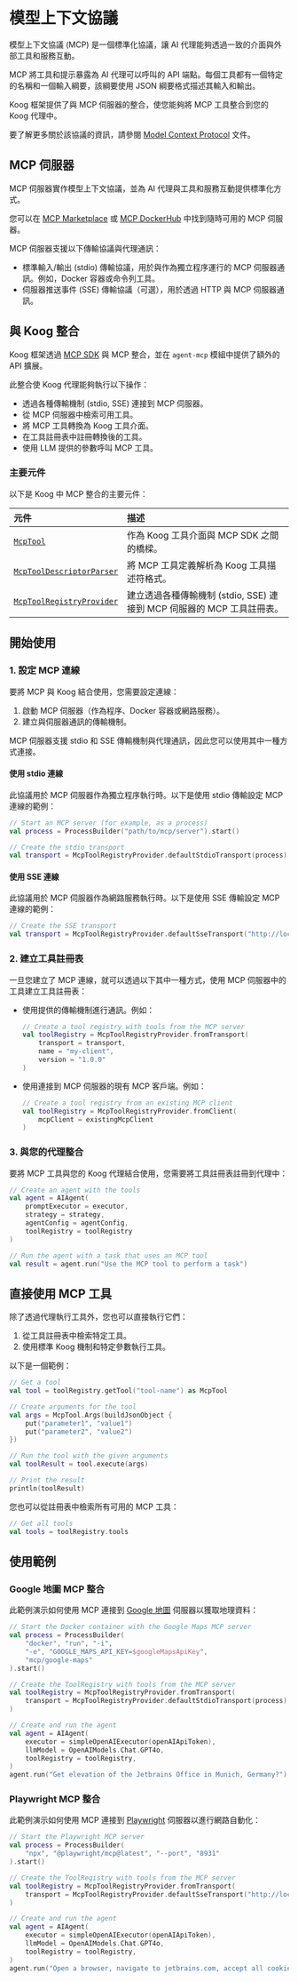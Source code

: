 # 模型上下文協議

模型上下文協議 (MCP) 是一個標準化協議，讓 AI 代理能夠透過一致的介面與外部工具和服務互動。

MCP 將工具和提示暴露為 AI 代理可以呼叫的 API 端點。每個工具都有一個特定的名稱和一個輸入綱要，該綱要使用 JSON 綱要格式描述其輸入和輸出。

Koog 框架提供了與 MCP 伺服器的整合，使您能夠將 MCP 工具整合到您的 Koog 代理中。

要了解更多關於該協議的資訊，請參閱 [Model Context Protocol](https://modelcontextprotocol.io) 文件。

## MCP 伺服器

MCP 伺服器實作模型上下文協議，並為 AI 代理與工具和服務互動提供標準化方式。

您可以在 [MCP Marketplace](https://mcp.so/) 或 [MCP DockerHub](https://hub.docker.com/u/mcp) 中找到隨時可用的 MCP 伺服器。

MCP 伺服器支援以下傳輸協議與代理通訊：

*   標準輸入/輸出 (stdio) 傳輸協議，用於與作為獨立程序運行的 MCP 伺服器通訊。例如，Docker 容器或命令列工具。
*   伺服器推送事件 (SSE) 傳輸協議（可選），用於透過 HTTP 與 MCP 伺服器通訊。

## 與 Koog 整合

Koog 框架透過 [MCP SDK](https://github.com/modelcontextprotocol/kotlin-sdk) 與 MCP 整合，並在 `agent-mcp` 模組中提供了額外的 API 擴展。

此整合使 Koog 代理能夠執行以下操作：

*   透過各種傳輸機制 (stdio, SSE) 連接到 MCP 伺服器。
*   從 MCP 伺服器中檢索可用工具。
*   將 MCP 工具轉換為 Koog 工具介面。
*   在工具註冊表中註冊轉換後的工具。
*   使用 LLM 提供的參數呼叫 MCP 工具。

### 主要元件

以下是 Koog 中 MCP 整合的主要元件：

| 元件                                                                                                                                                              | 描述                                                                                                   |
|:--------------------------------------------------------------------------------------------------------------------------------------------------------------------|:---------------------------------------------------------------------------------------------------------|
| [`McpTool`](https://api.koog.ai/agents/agents-mcp/ai.koog.agents.mcp/-mcp-tool/index.html)                                                                          | 作為 Koog 工具介面與 MCP SDK 之間的橋樑。                                                                  |
| [`McpToolDescriptorParser`](https://api.koog.ai/agents/agents-mcp/ai.koog.agents.mcp/-mcp-tool-descriptor-parser/index.html)                                        | 將 MCP 工具定義解析為 Koog 工具描述符格式。                                                              |
| [`McpToolRegistryProvider`](https://api.koog.ai/agents/agents-mcp/ai.koog.agents.mcp/-mcp-tool-registry-provider/index.html?query=object%20McpToolRegistryProvider) | 建立透過各種傳輸機制 (stdio, SSE) 連接到 MCP 伺服器的 MCP 工具註冊表。                                 |

## 開始使用

### 1. 設定 MCP 連線

要將 MCP 與 Koog 結合使用，您需要設定連線：

1.  啟動 MCP 伺服器（作為程序、Docker 容器或網路服務）。
2.  建立與伺服器通訊的傳輸機制。

MCP 伺服器支援 stdio 和 SSE 傳輸機制與代理通訊，因此您可以使用其中一種方式連接。

#### 使用 stdio 連線

此協議用於 MCP 伺服器作為獨立程序執行時。以下是使用 stdio 傳輸設定 MCP 連線的範例：

```kotlin
// Start an MCP server (for example, as a process)
val process = ProcessBuilder("path/to/mcp/server").start()

// Create the stdio transport 
val transport = McpToolRegistryProvider.defaultStdioTransport(process)
```

#### 使用 SSE 連線

此協議用於 MCP 伺服器作為網路服務執行時。以下是使用 SSE 傳輸設定 MCP 連線的範例：

```kotlin
// Create the SSE transport
val transport = McpToolRegistryProvider.defaultSseTransport("http://localhost:8931")
```

### 2. 建立工具註冊表

一旦您建立了 MCP 連線，就可以透過以下其中一種方式，使用 MCP 伺服器中的工具建立工具註冊表：

*   使用提供的傳輸機制進行通訊。例如：

    ```kotlin
    // Create a tool registry with tools from the MCP server
    val toolRegistry = McpToolRegistryProvider.fromTransport(
        transport = transport,
        name = "my-client",
        version = "1.0.0"
    )
    ```

*   使用連接到 MCP 伺服器的現有 MCP 客戶端。例如：

    ```kotlin
    // Create a tool registry from an existing MCP client
    val toolRegistry = McpToolRegistryProvider.fromClient(
        mcpClient = existingMcpClient
    )
    ```

### 3. 與您的代理整合

要將 MCP 工具與您的 Koog 代理結合使用，您需要將工具註冊表註冊到代理中：

```kotlin
// Create an agent with the tools
val agent = AIAgent(
    promptExecutor = executor,
    strategy = strategy,
    agentConfig = agentConfig,
    toolRegistry = toolRegistry
)

// Run the agent with a task that uses an MCP tool
val result = agent.run("Use the MCP tool to perform a task")
```

## 直接使用 MCP 工具

除了透過代理執行工具外，您也可以直接執行它們：

1.  從工具註冊表中檢索特定工具。
2.  使用標準 Koog 機制和特定參數執行工具。

以下是一個範例：

```kotlin
// Get a tool 
val tool = toolRegistry.getTool("tool-name") as McpTool

// Create arguments for the tool
val args = McpTool.Args(buildJsonObject { 
    put("parameter1", "value1")
    put("parameter2", "value2")
})

// Run the tool with the given arguments
val toolResult = tool.execute(args)

// Print the result
println(toolResult)
```

您也可以從註冊表中檢索所有可用的 MCP 工具：

```kotlin
// Get all tools
val tools = toolRegistry.tools
```

## 使用範例

### Google 地圖 MCP 整合

此範例演示如何使用 MCP 連接到 [Google 地圖](https://mcp.so/server/google-maps/modelcontextprotocol) 伺服器以獲取地理資料：

```kotlin
// Start the Docker container with the Google Maps MCP server
val process = ProcessBuilder(
    "docker", "run", "-i",
    "-e", "GOOGLE_MAPS_API_KEY=$googleMapsApiKey",
    "mcp/google-maps"
).start()

// Create the ToolRegistry with tools from the MCP server
val toolRegistry = McpToolRegistryProvider.fromTransport(
    transport = McpToolRegistryProvider.defaultStdioTransport(process)
)

// Create and run the agent
val agent = AIAgent(
    executor = simpleOpenAIExecutor(openAIApiToken),
    llmModel = OpenAIModels.Chat.GPT4o,
    toolRegistry = toolRegistry,
)
agent.run("Get elevation of the Jetbrains Office in Munich, Germany?")
```

### Playwright MCP 整合

此範例演示如何使用 MCP 連接到 [Playwright](https://mcp.so/server/playwright-mcp/microsoft) 伺服器以進行網路自動化：

```kotlin
// Start the Playwright MCP server
val process = ProcessBuilder(
    "npx", "@playwright/mcp@latest", "--port", "8931"
).start()

// Create the ToolRegistry with tools from the MCP server
val toolRegistry = McpToolRegistryProvider.fromTransport(
    transport = McpToolRegistryProvider.defaultSseTransport("http://localhost:8931")
)

// Create and run the agent
val agent = AIAgent(
    executor = simpleOpenAIExecutor(openAIApiToken),
    llmModel = OpenAIModels.Chat.GPT4o,
    toolRegistry = toolRegistry,
)
agent.run("Open a browser, navigate to jetbrains.com, accept all cookies, click AI in toolbar")